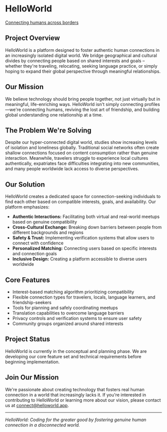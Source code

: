 # HelloWorld

[Connecting humans across borders](./assets/placeholder-logo.png)

## Project Overview

HelloWorld is a platform designed to foster authentic human connections in an increasingly isolated digital world. We bridge geographical and cultural divides by connecting people based on shared interests and goals – whether they're traveling, relocating, seeking language practice, or simply hoping to expand their global perspective through meaningful relationships.

## Our Mission

We believe technology should bring people together, not just virtually but in meaningful, life-enriching ways. HelloWorld isn't simply connecting profiles—we're connecting humans, reviving the lost art of friendship, and building global understanding one relationship at a time.

## The Problem We're Solving

Despite our hyper-connected digital world, studies show increasing levels of isolation and loneliness globally. Traditional social networks often create shallow connections focused on content consumption rather than genuine interaction. Meanwhile, travelers struggle to experience local cultures authentically, expatriates face difficulties integrating into new communities, and many people worldwide lack access to diverse perspectives.

## Our Solution

HelloWorld creates a dedicated space for connection-seeking individuals to find each other based on compatible interests, goals, and availability. Our platform emphasizes:

- **Authentic Interactions:** Facilitating both virtual and real-world meetups based on genuine compatibility
- **Cross-Cultural Exchange:** Breaking down barriers between people from different backgrounds and regions
- **Safety & Trust:** Implementing verification systems that allow users to connect with confidence
- **Personalized Matching:** Connecting users based on specific interests and connection goals
- **Inclusive Design:** Creating a platform accessible to diverse users worldwide

## Core Features

- Interest-based matching algorithm prioritizing compatibility
- Flexible connection types for travelers, locals, language learners, and friendship-seekers
- Tools for planning and safely coordinating meetups
- Translation capabilities to overcome language barriers
- Privacy controls and verification systems to ensure user safety
- Community groups organized around shared interests

## Project Status

HelloWorld is currently in the conceptual and planning phase. We are developing our core feature set and technical requirements before beginning implementation.

## Join Our Mission

We're passionate about creating technology that fosters real human connection in a world that increasingly lacks it. If you're interested in contributing to HelloWorld or learning more about our vision, please contact us at connect@helloworld.app.

---

*HelloWorld: Coding for the greater good by fostering genuine human connection in a disconnected world.*